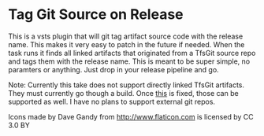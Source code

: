 # Tag Git Source on Release

This is a vsts plugin that will git tag artifact source code with the release name. This makes it very easy to patch in the future if needed. When the task runs it finds all linked artifacts that originated from a TfsGit source repo and tags them with the release name. This is meant to be super simple, no paramters or anything. Just drop in your release pipeline and go.

Note: Currently this take does not support directly linked TfsGit artifacts. They must currently go though a build. Once [this](https://github.com/Microsoft/vsts-agent/issues/976) is fixed, those can be supported as well. I have no plans to support external git repos.

Icons made by Dave Gandy from http://www.flaticon.com is licensed by CC 3.0 BY